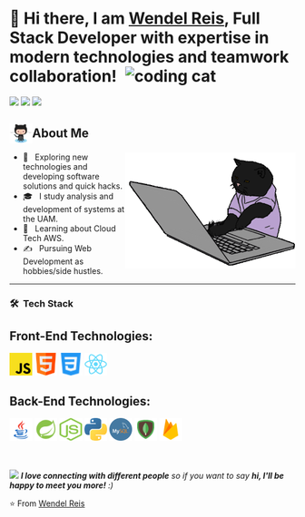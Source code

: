 <div>

# 👋 Hi there, I am <a href="#" target="_blank">Wendel Reis</a>, Full Stack Developer with expertise in modern technologies and teamwork collaboration! <img align='right' src="/.github/cat.gif" height="" width="300" alt="coding cat">

</div>

<div>
  <a href="https://www.instagram.com/wendel.reiss/" target="_blank"><img src="https://img.shields.io/badge/-Instagram-%23E4405F?style=for-the-badge&logo=instagram&logoColor=white" target="_blank"></a>
 	<a ></a>
  <a href = "mailto:wendel.m.w18@gmail.com"><img src="https://img.shields.io/badge/-Gmail-%23333?style=for-the-badge&logo=gmail&logoColor=white" target="_blank"></a>
  <a href="https://www.linkedin.com/in/wendel-reis-074809203/" target="_blank"><img src="https://img.shields.io/badge/-LinkedIn-%230077B5?style=for-the-badge&logo=linkedin&logoColor=white" target="_blank"></a>  

<h2 style="display: flex; align-items: center; margin-bottom: 1rem;"><img style="width: 40px; margin: 0;" src="./assets/Octocat/Octocat.png" alt="🌟" width='40' /> About Me</h2>


<img align='right' src="https://github.com/BhavyaCodes/BhavyaCodes/blob/master/.github/cat.gif" height="" width="300" alt="coding cat">

- 🤔 &nbsp; Exploring new technologies and developing software solutions and quick hacks.
- 🎓 &nbsp; I study analysis and development of systems at the UAM.
- 🌱 &nbsp; Learning about Cloud Tech AWS.
- ✍️ &nbsp; Pursuing Web Development as hobbies/side hustles.

<hr>

<h3> 🛠 &nbsp;Tech Stack</h3>


 ## Front-End Technologies:
<code><img height="40" width='40' src="./assets/javascript.svg" alt="Javascript"/></code>
<code><img height="40" width='40' src="./assets/html.svg" alt="HTML5"/></code>
<code><img height="40" width='40' src="./assets/css3.svg" alt="CSS"/></code>
<code><img height="40" width='40' src="./assets/react.svg" alt="React"/></code>



 ## Back-End Technologies:

<code><img height="40" width='40' src="./assets/java.svg" alt="Java"/></code>
<code><img height="40" width='40' src="./assets/sprint.svg" alt="SpringBoot"/></code>
<code><img height="40" width='40' src="./assets/nodejs.svg" alt="NodeJS"/></code>
<code><img height="40" width='40' src="./assets/python.svg" alt="Python"/></code>
<code><img height="40" width='40' src="./assets/mysql.png" alt="MySQL"/></code>
<code><img height="40" width='40' src="./assets/mongodb.svg" alt="MongoDB"/></code>
<code><img height="40" width='40' src="./assets/firebase.svg" alt="Firebase"/></code>

<br/>
<br/>
<img src="https://media.giphy.com/media/LnQjpWaON8nhr21vNW/giphy.gif" width="60"> <em><b>I love connecting with different people</b> so if you want to say <b>hi, I'll be happy to meet you more!</b> :)</em>

⭐️ From <a href="#" target="_blank">Wendel Reis</a>
